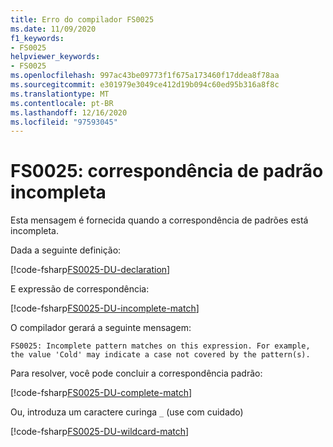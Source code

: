 ```yaml
---
title: Erro do compilador FS0025
ms.date: 11/09/2020
f1_keywords:
- FS0025
helpviewer_keywords:
- FS0025
ms.openlocfilehash: 997ac43be09773f1f675a173460f17ddea8f78aa
ms.sourcegitcommit: e301979e3049ce412d19b094c60ed95b316a8f8c
ms.translationtype: MT
ms.contentlocale: pt-BR
ms.lasthandoff: 12/16/2020
ms.locfileid: "97593045"
---
```

# <a name="fs0025-incomplete-pattern-match"></a>FS0025: correspondência de padrão incompleta

Esta mensagem é fornecida quando a correspondência de padrões está incompleta.

Dada a seguinte definição:

[!code-fsharp[FS0025-DU-declaration](~/samples/snippets/fsharp/compiler-messages/fs0025.fsx#L2-L6)]

E expressão de correspondência:

[!code-fsharp[FS0025-DU-incomplete-match](~/samples/snippets/fsharp/compiler-messages/fs0025.fsx#L15-L17)]

O compilador gerará a seguinte mensagem:

```text
FS0025: Incomplete pattern matches on this expression. For example, the value 'Cold' may indicate a case not covered by the pattern(s).
```

Para resolver, você pode concluir a correspondência padrão:

[!code-fsharp[FS0025-DU-complete-match](~/samples/snippets/fsharp/compiler-messages/fs0025.fsx#L9-L12)]

Ou, introduza um caractere curinga `_` (use com cuidado)

[!code-fsharp[FS0025-DU-wildcard-match](~/samples/snippets/fsharp/compiler-messages/fs0025.fsx#L20-L23)]
